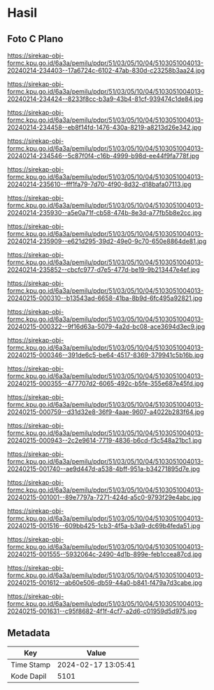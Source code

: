 # Hasil

## Foto C Plano

https://sirekap-obj-formc.kpu.go.id/6a3a/pemilu/pdpr/51/03/05/10/04/5103051004013-20240214-234403--17a6724c-6102-47ab-830d-c23258b3aa24.jpg

https://sirekap-obj-formc.kpu.go.id/6a3a/pemilu/pdpr/51/03/05/10/04/5103051004013-20240214-234424--8233f8cc-b3a9-43b4-81cf-939474c1de84.jpg

https://sirekap-obj-formc.kpu.go.id/6a3a/pemilu/pdpr/51/03/05/10/04/5103051004013-20240214-234458--eb8f14fd-1476-430a-8219-a8213d26e342.jpg

https://sirekap-obj-formc.kpu.go.id/6a3a/pemilu/pdpr/51/03/05/10/04/5103051004013-20240214-234546--5c87f0f4-c16b-4999-b98d-ee44f9fa778f.jpg

https://sirekap-obj-formc.kpu.go.id/6a3a/pemilu/pdpr/51/03/05/10/04/5103051004013-20240214-235610--fff1fa79-7d70-4f90-8d32-d18bafa07113.jpg

https://sirekap-obj-formc.kpu.go.id/6a3a/pemilu/pdpr/51/03/05/10/04/5103051004013-20240214-235930--a5e0a71f-cb58-474b-8e3d-a77fb5b8e2cc.jpg

https://sirekap-obj-formc.kpu.go.id/6a3a/pemilu/pdpr/51/03/05/10/04/5103051004013-20240214-235909--e621d295-39d2-49e0-9c70-650e8864de81.jpg

https://sirekap-obj-formc.kpu.go.id/6a3a/pemilu/pdpr/51/03/05/10/04/5103051004013-20240214-235852--cbcfc977-d7e5-477d-be19-9b213447e4ef.jpg

https://sirekap-obj-formc.kpu.go.id/6a3a/pemilu/pdpr/51/03/05/10/04/5103051004013-20240215-000310--b13543ad-6658-41ba-8b9d-6fc495a92821.jpg

https://sirekap-obj-formc.kpu.go.id/6a3a/pemilu/pdpr/51/03/05/10/04/5103051004013-20240215-000322--9f16d63a-5079-4a2d-bc08-ace3694d3ec9.jpg

https://sirekap-obj-formc.kpu.go.id/6a3a/pemilu/pdpr/51/03/05/10/04/5103051004013-20240215-000346--391de6c5-be64-4517-8369-379941c5b16b.jpg

https://sirekap-obj-formc.kpu.go.id/6a3a/pemilu/pdpr/51/03/05/10/04/5103051004013-20240215-000355--477707d2-6065-492c-b5fe-355e687e45fd.jpg

https://sirekap-obj-formc.kpu.go.id/6a3a/pemilu/pdpr/51/03/05/10/04/5103051004013-20240215-000759--d31d32e8-36f9-4aae-9607-a4022b283f64.jpg

https://sirekap-obj-formc.kpu.go.id/6a3a/pemilu/pdpr/51/03/05/10/04/5103051004013-20240215-000943--2c2e9614-7719-4836-b6cd-f3c548a21bc1.jpg

https://sirekap-obj-formc.kpu.go.id/6a3a/pemilu/pdpr/51/03/05/10/04/5103051004013-20240215-001740--ae9d447d-a538-4bff-951a-b34271895d7e.jpg

https://sirekap-obj-formc.kpu.go.id/6a3a/pemilu/pdpr/51/03/05/10/04/5103051004013-20240215-001001--89e7797a-7271-424d-a5c0-9793f29e4abc.jpg

https://sirekap-obj-formc.kpu.go.id/6a3a/pemilu/pdpr/51/03/05/10/04/5103051004013-20240215-001516--609bb425-1cb3-4f5a-b3a9-dc69b4feda51.jpg

https://sirekap-obj-formc.kpu.go.id/6a3a/pemilu/pdpr/51/03/05/10/04/5103051004013-20240215-001555--5932064c-2490-4d1b-899e-feb1ccea87cd.jpg

https://sirekap-obj-formc.kpu.go.id/6a3a/pemilu/pdpr/51/03/05/10/04/5103051004013-20240215-001612--ab60e506-db59-44a0-b841-f479a7d3cabe.jpg

https://sirekap-obj-formc.kpu.go.id/6a3a/pemilu/pdpr/51/03/05/10/04/5103051004013-20240215-001631--c95f8682-4f1f-4cf7-a2d6-c01959d5d975.jpg


## Metadata

| Key        | Value               |
| ---------- | ------------------- |
| Time Stamp | 2024-02-17 13:05:41 |
| Kode Dapil | 5101                |



